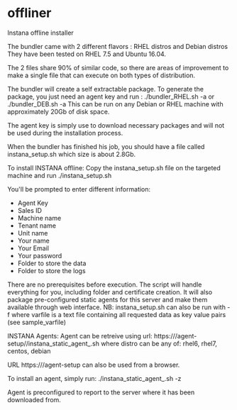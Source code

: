 # offliner
Instana offline installer 

The bundler came with 2 different flavors : RHEL distros and Debian distros
They have been tested on RHEL 7.5 and Ubuntu 16.04. 

The 2 files share 90% of similar code, so there are areas of improvement to make a single file that can execute on both types of distribution. 

The bundler will create a self extractable package. 
To generate the package, you just need an agent key and run : 
./bundler_RHEL.sh -a <agent-key>
or 
./bundler_DEB.sh -a <agent-key>
This can be run on any Debian or RHEL machine with approximately 20Gb of disk space.

The agent key is simply use to download necessary packages and will not be used during the installation process. 

When the bundler has finished his job, you should have a file called instana_setup.sh which size is about 2.8Gb.

To install INSTANA offline: 
Copy the instana_setup.sh file on the targeted machine and run 
./instana_setup.sh

You'll be prompted to enter different information: 
- Agent Key
- Sales ID
- Machine name
- Tenant name
- Unit name
- Your name
- Your Email
- Your password
- Folder to store the data
- Folder to store the logs

There are no prerequisites before execution. The script will handle everything for you, including folder and certificate creation. 
It will also package pre-configured static agents for this server and make them available through web interface. 
NB: instana_setup.sh can also be run with -f <varfile>
where varfile is a text file containing all requested data as key value pairs (see sample_varfile)

INSTANA Agents: 
Agent can be retreive using url: https://<server-name>/agent-setup/<distro>/instana_static_agent_<distro>.sh
where distro can be any of: rhel6, rhel7, centos, debian

URL https://<server-name>/agent-setup can also be used from a browser. 

To install an agent, simply run: 
./instana_static_agent_<distro>.sh -z <zone>

Agent is preconfigured to report to the server where it has been downloaded from. 
